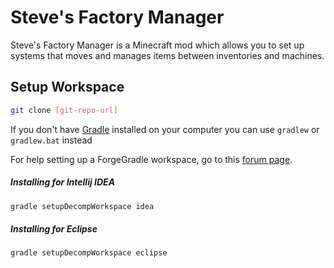 Steve's Factory Manager
=======
Steve's Factory Manager is a Minecraft mod which allows you to set up systems that moves and manages items between inventories and machines.

Setup Workspace
---


```sh
git clone [git-repo-url]
```

If you don't have [Gradle][1] installed on your computer you can use `gradlew` or `gradlew.bat` instead

For help setting up a ForgeGradle workspace, go to this [forum page][2].

##### Installing for Intellij IDEA
```sh
gradle setupDecompWorkspace idea
```

##### Installing for Eclipse
```sh
gradle setupDecompWorkspace eclipse
```

[1]:http://www.gradle.org/
[2]:http://www.minecraftforge.net/forum/index.php/topic,14048.0.html

